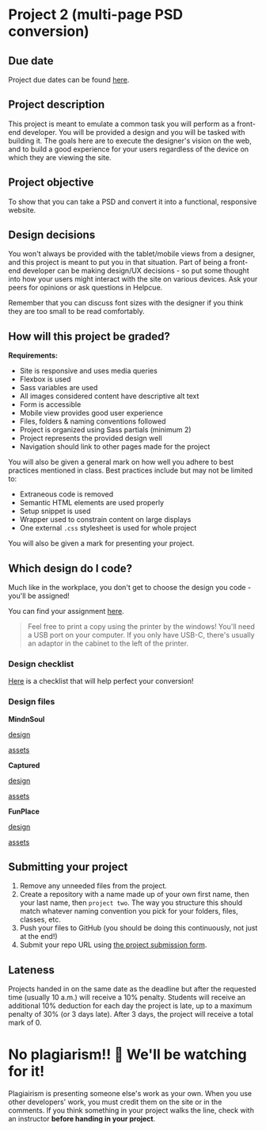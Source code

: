 # Project 2 (multi-page PSD conversion)

## Due date

Project due dates can be found [here](https://github.com/HackerYou/bootcamp-notes/blob/master/stuff-you-need-to-know/important-dates.md).

## Project description

This project is meant to emulate a common task you will perform as a front-end developer. You will be provided a design and you will be tasked with building it. The goals here are to execute the designer's vision on the web, and to build a good experience for your users regardless of the device on which they are viewing the site.

## Project objective

To show that you can take a PSD and convert it into a functional, responsive website.

## Design decisions

You won't always be provided with the tablet/mobile views from a designer, and this project is meant to put you in that situation. Part of being a front-end developer can be making design/UX decisions - so put some thought into how your users might interact with the site on various devices. Ask your peers for opinions or ask questions in Helpcue.

Remember that you can discuss font sizes with the designer if you think they are too small to be read comfortably.

## How will this project be graded?

**Requirements:**

-   Site is responsive and uses media queries
-   Flexbox is used
-   Sass variables are used
-   All images considered content have descriptive alt text
-   Form is accessible
-   Mobile view provides good user experience
-   Files, folders & naming conventions followed
-   Project is organized using Sass partials (minimum 2)
-   Project represents the provided design well
-   Navigation should link to other pages made for the project

You will also be given a general mark on how well you adhere to best practices mentioned in class. Best practices include but may not be limited to:

-   Extraneous code is removed
-   Semantic HTML elements are used properly
-   Setup snippet is used
-   Wrapper used to constrain content on large displays
-   One external `.css` stylesheet is used for whole project

You will also be given a mark for presenting your project.

<!-- You will also be given marks for your project presentation:

-   Student was loud enough for everyone to hear
-   Student was able to identify a technical win
-   Student was able to effectively identify a technical challenge
-   Student did not go over time -->

## Which design do I code?

Much like in the workplace, you don't get to choose the design you code - you'll be assigned!

You can find your assignment [here](https://docs.google.com/spreadsheets/d/1sPMnnBRM9te3MwBmgv6CMVKqqIKlFYt7uSLhx_QAndA/edit#gid=1112317742).

> Feel free to print a copy using the printer by the windows! You'll need a USB port on your computer. If you only have USB-C, there's usually an adaptor in the cabinet to the left of the printer.

### Design checklist

[Here](https://docs.google.com/document/u/1/d/17GYf0CfvD8Mdt4fXXH_03Hc-L-y9V3xLSbO5AIfdK54/edit?usp=sharing) is a checklist that will help perfect your conversion!

### Design files

**MindnSoul**

[design](https://hychalknotes.s3.amazonaws.com/mind-n-soul.zip)

[assets](https://hychalknotes.s3.amazonaws.com/MindnSoul-final-images.zip)

**Captured**

[design](https://hychalknotes.s3.amazonaws.com/captured.zip)

[assets](https://hychalknotes.s3.amazonaws.com/captured-final-assets.zip)

**FunPlace**

[design](https://hychalknotes.s3.amazonaws.com/fun-place.zip)

[assets](https://hychalknotes.s3.amazonaws.com/FunPlace-final-assets.zip)

## Submitting your project

1. Remove any unneeded files from the project.
2. Create a repository with a name made up of your own first name, then your last name, then `project two`. The way you structure this should match whatever naming convention you pick for your folders, files, classes, etc.
3. Push your files to GitHub (you should be doing this continuously, not just at the end!)
4. Submit your repo URL using [the project submission form](https://docs.google.com/forms/d/1ld09hsgj2WEpCEjNwg8ezA-wOlsFKeuBleYHlOPDUW0/edit).

<!-- ## #design in Helpcue

Though design isn't the core focus of the bootcamp, having a well-designed and cohesive project will help provide a professional polish to your portfolio pieces.

Whether you need advice on colour schemes, fonts, layout or a wider professional opinion, manage your time so that you can take advantage of instructor and peer feedback on design during project work time. 🎨 -->

## Lateness

Projects handed in on the same date as the deadline but after the requested time (usually 10 a.m.) will receive a 10% penalty. Students will receive an additional 10% deduction for each day the project is late, up to a maximum penalty of 30% (or 3 days late). After 3 days, the project will receive a total mark of 0.

# No plagiarism!! 👀 We'll be watching for it!

Plagiairism is presenting someone else's work as your own. When you use other developers' work, you must credit them on the site or in the comments. If you think something in your project walks the line, check with an instructor **before handing in your project**.
